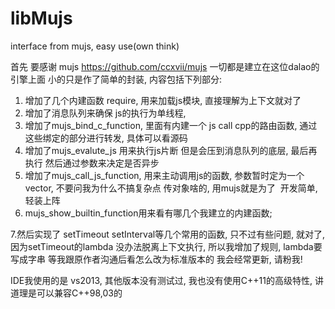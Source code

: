 # libMujs
interface from mujs, easy use(own think)

首先 要感谢 mujs https://github.com/ccxvii/mujs
一切都是建立在这位dalao的引擎上面 小的只是作了简单的封装, 内容包括下列部分:
1. 增加了几个内建函数 require, 用来加载js模块, 直接理解为上下文就对了
2. 增加了消息队列来确保 js的执行为单线程, 
3. 增加了mujs_bind_c_function, 里面有内建一个 js call cpp的路由函数, 通过这些绑定的部分进行转发, 具体可以看源码
4. 增加了mujs_evalute_js 用来执行js片断 但是会压到消息队列的底层, 最后再执行 然后通过参数来决定是否异步
5. 增加了mujs_call_js_function, 用来主动调用js的函数, 参数暂时定为一个 vector<string>, 不要问我为什么不搞复杂点 传对象啥的, 用mujs就是为了
  开发简单, 轻装上阵
6. mujs_show_builtin_function用来看有哪几个我建立的内建函数;
 
7.然后实现了 setTimeout setInterval等几个常用的函数, 只不过有些问题, 就对了, 因为setTimeout的lambda
  没办法脱离上下文执行, 所以我增加了规则, lambda要写成字串 等我跟原作者沟通后看怎么改为标准版本的 
我会经常更新, 请粉我!

IDE我使用的是 vs2013, 其他版本没有测试过, 我也没有使用C++11的高级特性, 讲道理是可以兼容C++98,03的
